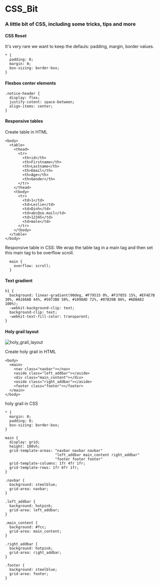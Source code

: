 # CSS_Bit
### A little bit of CSS, including some tricks, tips and more

#### CSS Reset
It's very rare we want to keep the defauls: padding, margin, border values.
```
* {
  padding: 0;
  margin: 0;
  box-sizing: border-box;
}
```

#### Flexbox center elements
```
.notice-header {
  display: flex;
  justify-cotent: space-between;
  align-items: center;
}
```

#### Responsive tables
Create table in HTML
```
<body>
  <table>
    <thead>
      <tr>
        <th>id</th>
        <th>Firstname</th>
        <th>Lastname</th>
        <th>Email</th>
        <th>Age</th>
        <th>Gender</th>
      </tr>
    </thead>
    <tbody>
      <tr>
        <td>1</td>
        <td>Leslie</td>
        <td>Dinh</td>
        <td>abc@se.mail</td>
        <td>12345</td>
        <td>male</td>
      </tr>
    </tbody>
  </table>
</body>
```
Responsive table in CSS: We wrap the table tag in a main tag and then set this main tag to be overflow scroll.
```
  main {
    overflow: scroll;
  }
```

#### Text gradient
```
h1 {
  background: linear-gradient(90deg, #F79533 0%, #F37055 15%, #EF4E7B 30%, #A166AB 44%, #5073B8 58%, #1098AD 72%, #07B39B 86%, #6DBA82 100%);
  -webkit-background-clip: text;
  background-clip: text;
  -webkit-text-fill-color: transparent;
}
```

#### Holy grail layout
![holy_grail_layout](https://upload.wikimedia.org/wikipedia/commons/thumb/a/ad/HolyGrail.svg/220px-HolyGrail.svg.png)

Create holy grail in HTML
```
<body>
  <main>
    <nav class="navbar"></nav>
    <aside class="left_addbar"></aside>
    <div class="main_content"></div>
    <aside class="right_addbar"></aside>
    <footer class="footer"></footer>
  </main>
</body>
```
holy grail in CSS 
```
* {
  margin: 0;
  padding: 0;
  box-sizing: border-box;
}

main {
  display: grid;
  height: 100vh;
  grid-template-areas: "navbar navbar navbar"
                       "left_addbar main_content right_addbar"
                       "footer footer footer"
  grid-template-columns: 1fr 4fr 1fr;
  grid-template-rows: 1fr 6fr 1fr;
}

.navbar {
  background: steelblue;
  grid-area: navbar;
}

.left_addbar {
  background: hotpink;
  grid-area: left_addbar;
}

.main_content {
  background: #fcc;
  grid-area: main_content;
}

.right_addbar {
  background: hotpink;
  grid-area: right_addbar;
}

.footer {
  background: steelblue;
  grid-area: footer;
}
```
